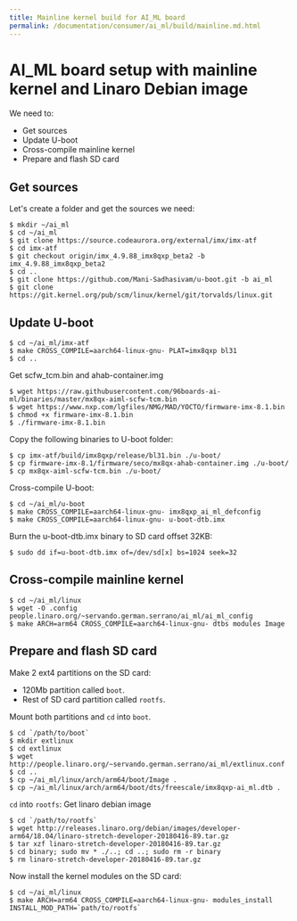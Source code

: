 ```yaml
---
title: Mainline kernel build for AI_ML board
permalink: /documentation/consumer/ai_ml/build/mainline.md.html
---
```


# AI_ML board setup with mainline kernel and Linaro Debian image

We need to:
- Get sources
- Update U-boot
- Cross-compile mainline kernel
- Prepare and flash SD card

## Get sources
Let's create a folder and get the sources we need:
```
$ mkdir ~/ai_ml
$ cd ~/ai_ml
$ git clone https://source.codeaurora.org/external/imx/imx-atf
$ cd imx-atf
$ git checkout origin/imx_4.9.88_imx8qxp_beta2 -b imx_4.9.88_imx8qxp_beta2
$ cd ..
$ git clone https://github.com/Mani-Sadhasivam/u-boot.git -b ai_ml
$ git clone https://git.kernel.org/pub/scm/linux/kernel/git/torvalds/linux.git
```

## Update U-boot
```
$ cd ~/ai_ml/imx-atf
$ make CROSS_COMPILE=aarch64-linux-gnu- PLAT=imx8qxp bl31
$ cd ..
```

Get scfw_tcm.bin and ahab-container.img
```
$ wget https://raw.githubusercontent.com/96boards-ai-ml/binaries/master/mx8qx-aiml-scfw-tcm.bin
$ wget https://www.nxp.com/lgfiles/NMG/MAD/YOCTO/firmware-imx-8.1.bin
$ chmod +x firmware-imx-8.1.bin
$ ./firmware-imx-8.1.bin
```

Copy the following binaries to U-boot folder:
```
$ cp imx-atf/build/imx8qxp/release/bl31.bin ./u-boot/
$ cp firmware-imx-8.1/firmware/seco/mx8qx-ahab-container.img ./u-boot/
$ cp mx8qx-aiml-scfw-tcm.bin ./u-boot/
```
Cross-compile U-boot:
```
$ cd ~/ai_ml/u-boot
$ make CROSS_COMPILE=aarch64-linux-gnu- imx8qxp_ai_ml_defconfig
$ make CROSS_COMPILE=aarch64-linux-gnu- u-boot-dtb.imx
```

Burn the u-boot-dtb.imx binary to SD card offset 32KB:
```
$ sudo dd if=u-boot-dtb.imx of=/dev/sd[x] bs=1024 seek=32
```

## Cross-compile mainline kernel

```
$ cd ~/ai_ml/linux
$ wget -O .config people.linaro.org/~servando.german.serrano/ai_ml/ai_ml_config
$ make ARCH=arm64 CROSS_COMPILE=aarch64-linux-gnu- dtbs modules Image
```

## Prepare and flash SD card

Make 2 ext4 partitions on the SD card:
- 120Mb partition called `boot`.
- Rest of SD card partition called `rootfs`.

Mount both partitions and `cd` into `boot`.
```
$ cd `/path/to/boot`
$ mkdir extlinux
$ cd extlinux
$ wget http://people.linaro.org/~servando.german.serrano/ai_ml/extlinux.conf
$ cd ..
$ cp ~/ai_ml/linux/arch/arm64/boot/Image .
$ cp ~/ai_ml/linux/arch/arm64/boot/dts/freescale/imx8qxp-ai_ml.dtb .
```

`cd` into `rootfs`:
Get linaro debian image
```
$ cd `/path/to/rootfs`
$ wget http://releases.linaro.org/debian/images/developer-arm64/18.04/linaro-stretch-developer-20180416-89.tar.gz
$ tar xzf linaro-stretch-developer-20180416-89.tar.gz
$ cd binary; sudo mv * ./..; cd ..; sudo rm -r binary
$ rm linaro-stretch-developer-20180416-89.tar.gz
```

Now install the kernel modules on the SD card:
```
$ cd ~/ai_ml/linux
$ make ARCH=arm64 CROSS_COMPILE=aarch64-linux-gnu- modules_install INSTALL_MOD_PATH=`path/to/rootfs`
```
